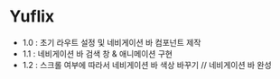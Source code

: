 # Yuflix

<ul>
<li>1.0 : 초기 라우트 설정 및 네비게이션 바 컴포넌트 제작</li>
<li>1.1 : 네비게이션 바 검색 창 & 애니메이션 구현</li>
<li>1.2 : 스크롤 여부에 따라서 네비게이션 바 색상 바꾸기 // 네비게이션 바 완성</li>
</ul>
